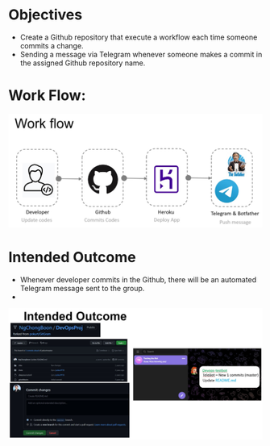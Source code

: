 # Objectives
- Create a Github repository that execute a workflow each time someone commits a change.
- Sending a message via Telegram whenever someone makes a commit in the assigned Github repository name.

# Work Flow: 
![alt text][logo]

[logo]: https://github.com/NgChongBoon/DevOpsProj/blob/master/WorkFlow.jpg "Logo Title Text 1"

# Intended Outcome
- Whenever developer commits in the Github, there will be an automated Telegram message sent to the group.
- 
![alt text][logo1]

[logo1]: https://github.com/NgChongBoon/DevOpsProj/blob/master/IntendedOutcome.jpg "Logo Title Text 1"




